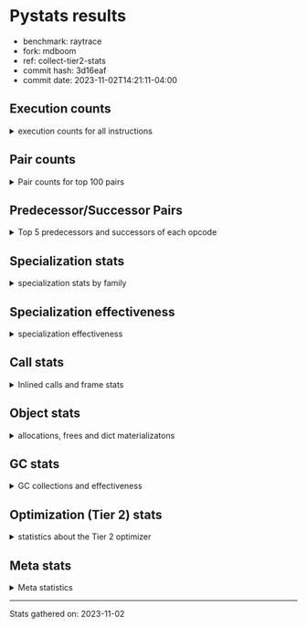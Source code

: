 
# Pystats results

- benchmark: raytrace
- fork: mdboom
- ref: collect-tier2-stats
- commit hash: 3d16eaf
- commit date: 2023-11-02T14:21:11-04:00

## Execution counts

<details>
<summary> execution counts for all instructions </summary>

|Name | Count | Self | Cumulative | Miss ratio | 
|---|---:|---:|---:|---:|
| LOAD_FAST | 755,440,800 | 22.4% | 22.4% |  |
| LOAD_ATTR_INSTANCE_VALUE | 507,269,620 | 15.0% | 37.5% | 0.1% |
| RESUME_CHECK | 221,609,580 | 6.6% | 44.0% |  |
| RETURN_VALUE | 189,277,120 | 5.6% | 49.6% |  |
| LOAD_FAST_LOAD_FAST | 180,749,880 | 5.4% | 55.0% |  |
| BINARY_OP_MULTIPLY_FLOAT | 172,145,380 | 5.1% | 60.1% | 5.4% |
| CALL_PY_EXACT_ARGS | 151,663,760 | 4.5% | 64.6% | 1.9% |
| LOAD_ATTR_METHOD_WITH_VALUES | 142,968,140 | 4.2% | 68.8% | 1.5% |
| STORE_ATTR_INSTANCE_VALUE | 128,143,400 | 3.8% | 72.6% | 0.0% |
| BINARY_OP_ADD_FLOAT | 92,345,380 | 2.7% | 75.4% | 8.8% |
| RETURN_CONST | 84,603,600 | 2.5% | 77.9% |  |
| STORE_FAST | 72,967,060 | 2.2% | 80.1% |  |
| BINARY_OP | 72,879,720 | 2.2% | 82.2% |  |
| BINARY_OP_SUBTRACT_FLOAT | 67,918,880 | 2.0% | 84.2% | 29.7% |
| LOAD_CONST | 54,765,320 | 1.6% | 85.9% |  |
| LOAD_GLOBAL_MODULE | 53,887,300 | 1.6% | 87.5% | 0.0% |
| EXIT_INIT_CHECK | 44,517,200 | 1.3% | 88.8% |  |
| CALL_ALLOC_AND_ENTER_INIT | 44,517,200 | 1.3% | 90.1% |  |
| POP_JUMP_IF_FALSE | 43,041,040 | 1.3% | 91.4% |  |
| POP_TOP | 42,787,820 | 1.3% | 92.6% |  |
| INTERPRETER_EXIT | 25,483,520 | 0.8% | 93.4% |  |
| TO_BOOL_BOOL | 24,682,420 | 0.7% | 94.1% |  |
| ENTER_EXECUTOR | 22,179,000 | 0.7% | 94.8% |  |
| BINARY_OP_MULTIPLY_INT | 18,128,660 | 0.5% | 95.3% | 63.4% |
| COMPARE_OP | 16,460,520 | 0.5% | 95.8% |  |
| BUILD_TUPLE | 11,050,720 | 0.3% | 96.1% |  |
| CALL_BUILTIN_O | 10,271,320 | 0.3% | 96.4% |  |
| PUSH_NULL | 10,146,320 | 0.3% | 96.7% |  |
| LIST_APPEND | 9,769,600 | 0.3% | 97.0% |  |
| LOAD_GLOBAL_BUILTIN | 9,478,300 | 0.3% | 97.3% |  |
| LOAD_ATTR_MODULE | 9,346,000 | 0.3% | 97.6% |  |
| POP_JUMP_IF_NOT_NONE | 9,070,280 | 0.3% | 97.9% |  |
| BINARY_SUBSCR_TUPLE_INT | 8,925,880 | 0.3% | 98.1% |  |
| BINARY_OP_SUBTRACT_INT | 6,505,540 | 0.2% | 98.3% | 7.2% |
| CALL | 5,233,360 | 0.2% | 98.5% |  |
| POP_JUMP_IF_TRUE | 4,291,440 | 0.1% | 98.6% |  |
| BINARY_OP_ADD_INT | 4,240,740 | 0.1% | 98.7% | 0.0% |
| FOR_ITER_LIST | 3,726,120 | 0.1% | 98.8% |  |
| GET_ITER | 3,723,420 | 0.1% | 99.0% |  |
| UNARY_NEGATIVE | 3,533,840 | 0.1% | 99.1% |  |
| CALL_BUILTIN_CLASS | 3,326,180 | 0.1% | 99.2% |  |
| STORE_SUBSCR | 3,201,520 | 0.1% | 99.2% |  |
| COMPARE_OP_FLOAT | 2,619,220 | 0.1% | 99.3% |  |
| BUILD_LIST | 2,448,160 | 0.1% | 99.4% |  |
| LOAD_FAST_AND_CLEAR | 2,442,400 | 0.1% | 99.5% |  |
| SWAP | 2,442,400 | 0.1% | 99.5% |  |
| STORE_FAST_STORE_FAST | 2,075,500 | 0.1% | 99.6% |  |
| TO_BOOL | 2,040,960 | 0.1% | 99.7% |  |
| NOP | 2,015,840 | 0.1% | 99.7% |  |
| UNPACK_SEQUENCE_TWO_TUPLE | 1,648,820 | 0.0% | 99.8% |  |
| COMPARE_OP_INT | 1,226,620 | 0.0% | 99.8% |  |
| LOAD_ATTR | 1,115,280 | 0.0% | 99.8% |  |
| LOAD_ATTR_METHOD_NO_DICT | 821,600 | 0.0% | 99.9% |  |
| CALL_LIST_APPEND | 819,620 | 0.0% | 99.9% |  |
| CALL_FUNCTION_EX | 800,240 | 0.0% | 99.9% |  |
| CALL_INTRINSIC_1 | 800,080 | 0.0% | 99.9% |  |
| LIST_EXTEND | 800,080 | 0.0% | 100.0% |  |
| POP_JUMP_IF_NONE | 451,120 | 0.0% | 100.0% |  |
| UNPACK_SEQUENCE_TUPLE | 426,620 | 0.0% | 100.0% |  |
| TO_BOOL_INT | 308,540 | 0.0% | 100.0% |  |
| JUMP_BACKWARD | 5,180 | 0.0% | 100.0% |  |
| LOAD_GLOBAL | 2,520 | 0.0% | 100.0% |  |
| CALL_METHOD_DESCRIPTOR_FAST | 1,980 | 0.0% | 100.0% |  |
| FOR_ITER_RANGE | 1,980 | 0.0% | 100.0% |  |
| STORE_ATTR | 1,060 | 0.0% | 100.0% |  |
| RESUME | 720 | 0.0% | 100.0% |  |
| CALL_KW | 560 | 0.0% | 100.0% |  |
| FOR_ITER | 400 | 0.0% | 100.0% |  |
| BINARY_SUBSCR | 320 | 0.0% | 100.0% |  |
| EXTENDED_ARG | 240 | 0.0% | 100.0% |  |
| LOAD_DEREF | 240 | 0.0% | 100.0% |  |
| UNPACK_SEQUENCE | 120 | 0.0% | 100.0% |  |
| BUILD_MAP | 80 | 0.0% | 100.0% |  |
| COPY_FREE_VARS | 80 | 0.0% | 100.0% |  |
| DICT_MERGE | 80 | 0.0% | 100.0% |  |
| TO_BOOL_NONE | 60 | 0.0% | 100.0% |  |


</details>

## Pair counts

<details>
<summary> Pair counts for top 100 pairs </summary>

|Pair | Count | Self | Cumulative | 
|---|---:|---:|---:|
| LOAD_FAST LOAD_ATTR_INSTANCE_VALUE | 469,490,820 | 13.9% | 13.9% |
| LOAD_ATTR_INSTANCE_VALUE LOAD_FAST | 224,310,120 | 6.7% | 20.6% |
| LOAD_ATTR_INSTANCE_VALUE BINARY_OP_MULTIPLY_FLOAT | 157,546,120 | 4.7% | 25.3% |
| CALL_PY_EXACT_ARGS RESUME_CHECK | 151,608,360 | 4.5% | 29.7% |
| LOAD_FAST LOAD_ATTR_METHOD_WITH_VALUES | 134,162,560 | 4.0% | 33.7% |
| RESUME_CHECK LOAD_FAST | 130,726,920 | 3.9% | 37.6% |
| LOAD_FAST_LOAD_FAST STORE_ATTR_INSTANCE_VALUE | 117,843,980 | 3.5% | 41.1% |
| LOAD_ATTR_METHOD_WITH_VALUES CALL_PY_EXACT_ARGS | 83,054,320 | 2.5% | 43.6% |
| STORE_ATTR_INSTANCE_VALUE LOAD_FAST_LOAD_FAST | 73,326,680 | 2.2% | 45.7% |
| BINARY_OP_MULTIPLY_FLOAT BINARY_OP_ADD_FLOAT | 70,109,240 | 2.1% | 47.8% |
| STORE_FAST LOAD_FAST | 64,419,140 | 1.9% | 49.7% |
| BINARY_OP_MULTIPLY_FLOAT LOAD_FAST | 51,536,660 | 1.5% | 51.3% |
| LOAD_ATTR_METHOD_WITH_VALUES LOAD_FAST | 47,445,280 | 1.4% | 52.7% |
| BINARY_OP_ADD_FLOAT LOAD_FAST | 46,980,640 | 1.4% | 54.1% |
| RETURN_VALUE RETURN_VALUE | 45,571,120 | 1.4% | 55.4% |
| STORE_ATTR_INSTANCE_VALUE RETURN_CONST | 45,312,780 | 1.3% | 56.8% |
| RESUME_CHECK LOAD_FAST_LOAD_FAST | 44,634,960 | 1.3% | 58.1% |
| EXIT_INIT_CHECK RETURN_VALUE | 44,517,200 | 1.3% | 59.4% |
| RETURN_CONST EXIT_INIT_CHECK | 44,517,200 | 1.3% | 60.7% |
| CALL_ALLOC_AND_ENTER_INIT RESUME_CHECK | 44,517,200 | 1.3% | 62.0% |
| LOAD_FAST RETURN_VALUE | 43,718,240 | 1.3% | 63.3% |
| RETURN_VALUE POP_TOP | 41,952,240 | 1.2% | 64.6% |
| POP_TOP LOAD_FAST | 40,790,080 | 1.2% | 65.8% |
| BINARY_OP_ADD_FLOAT RETURN_VALUE | 40,682,960 | 1.2% | 67.0% |
| LOAD_FAST_LOAD_FAST LOAD_ATTR_INSTANCE_VALUE | 37,762,840 | 1.1% | 68.1% |
| LOAD_ATTR_INSTANCE_VALUE BINARY_OP_SUBTRACT_FLOAT | 36,709,640 | 1.1% | 69.2% |
| BINARY_OP_SUBTRACT_FLOAT LOAD_FAST | 36,284,440 | 1.1% | 70.3% |
| LOAD_ATTR_INSTANCE_VALUE BINARY_OP | 36,025,300 | 1.1% | 71.3% |
| LOAD_FAST CALL_PY_EXACT_ARGS | 33,122,680 | 1.0% | 72.3% |
| LOAD_GLOBAL_MODULE LOAD_FAST | 26,704,240 | 0.8% | 73.1% |
| BINARY_OP CALL_ALLOC_AND_ENTER_INIT | 26,509,880 | 0.8% | 73.9% |
| CACHE RESUME_CHECK | 25,483,300 | 0.8% | 74.7% |
| RETURN_VALUE STORE_FAST | 25,351,180 | 0.8% | 75.4% |
| RETURN_VALUE INTERPRETER_EXIT | 24,682,480 | 0.7% | 76.1% |
| RETURN_CONST TO_BOOL_BOOL | 24,682,360 | 0.7% | 76.9% |
| POP_JUMP_IF_FALSE LOAD_GLOBAL_MODULE | 24,682,320 | 0.7% | 77.6% |
| LOAD_FAST LOAD_CONST | 24,239,120 | 0.7% | 78.3% |
| BINARY_OP_MULTIPLY_FLOAT LOAD_FAST_LOAD_FAST | 23,940,720 | 0.7% | 79.0% |
| RESUME_CHECK RETURN_CONST | 23,829,160 | 0.7% | 79.7% |
| TO_BOOL_BOOL POP_JUMP_IF_FALSE | 23,829,160 | 0.7% | 80.5% |
| RESUME_CHECK LOAD_GLOBAL_MODULE | 20,770,480 | 0.6% | 81.1% |
| LOAD_CONST COMPARE_OP | 16,455,400 | 0.5% | 81.6% |
| LOAD_ATTR_INSTANCE_VALUE CALL_PY_EXACT_ARGS | 16,396,600 | 0.5% | 82.0% |
| LOAD_ATTR_INSTANCE_VALUE BINARY_OP_MULTIPLY_INT | 15,712,820 | 0.5% | 82.5% |
| COMPARE_OP POP_JUMP_IF_FALSE | 15,636,500 | 0.5% | 83.0% |
| LOAD_GLOBAL_MODULE LOAD_FAST_LOAD_FAST | 14,932,140 | 0.4% | 83.4% |
| BINARY_OP STORE_FAST | 14,736,120 | 0.4% | 83.9% |
| BINARY_OP_MULTIPLY_FLOAT BINARY_OP_SUBTRACT_FLOAT | 14,356,880 | 0.4% | 84.3% |
| RETURN_VALUE LOAD_FAST_LOAD_FAST | 14,356,560 | 0.4% | 84.7% |
| LOAD_FAST_LOAD_FAST BINARY_OP_MULTIPLY_FLOAT | 14,356,520 | 0.4% | 85.1% |
| BINARY_OP_SUBTRACT_FLOAT STORE_FAST | 14,316,580 | 0.4% | 85.6% |
| BINARY_OP_SUBTRACT_FLOAT BINARY_OP_SUBTRACT_FLOAT | 14,316,500 | 0.4% | 86.0% |
| ENTER_EXECUTOR BINARY_OP | 13,905,940 | 0.4% | 86.4% |
| POP_JUMP_IF_FALSE RETURN_CONST | 13,807,280 | 0.4% | 86.8% |
| BINARY_OP LOAD_FAST | 12,160,200 | 0.4% | 87.2% |
| BINARY_OP_MULTIPLY_FLOAT CALL_ALLOC_AND_ENTER_INIT | 11,970,360 | 0.4% | 87.5% |
| LOAD_CONST LOAD_FAST | 11,568,360 | 0.3% | 87.9% |
| BINARY_OP_MULTIPLY_INT BINARY_OP_ADD_FLOAT | 11,249,600 | 0.3% | 88.2% |
| LOAD_FAST STORE_ATTR_INSTANCE_VALUE | 10,298,800 | 0.3% | 88.5% |
| RETURN_VALUE LOAD_FAST | 9,774,300 | 0.3% | 88.8% |
| LOAD_FAST BUILD_TUPLE | 9,769,680 | 0.3% | 89.1% |
| BUILD_TUPLE LIST_APPEND | 9,769,600 | 0.3% | 89.4% |
| LIST_APPEND ENTER_EXECUTOR | 9,769,260 | 0.3% | 89.7% |
| RETURN_VALUE BINARY_OP | 9,644,240 | 0.3% | 89.9% |
| LOAD_ATTR_METHOD_WITH_VALUES LOAD_CONST | 9,526,120 | 0.3% | 90.2% |
| PUSH_NULL LOAD_FAST | 9,346,000 | 0.3% | 90.5% |
| LOAD_ATTR_MODULE PUSH_NULL | 9,345,940 | 0.3% | 90.8% |
| LOAD_GLOBAL_MODULE LOAD_ATTR_MODULE | 9,345,840 | 0.3% | 91.1% |
| BINARY_OP CALL_PY_EXACT_ARGS | 9,099,440 | 0.3% | 91.3% |
| STORE_ATTR_INSTANCE_VALUE LOAD_FAST | 9,076,280 | 0.3% | 91.6% |
| LOAD_FAST POP_JUMP_IF_NOT_NONE | 9,070,280 | 0.3% | 91.9% |
| LOAD_CONST BINARY_SUBSCR_TUPLE_INT | 8,925,720 | 0.3% | 92.1% |
| CALL_BUILTIN_O RETURN_VALUE | 8,790,940 | 0.3% | 92.4% |
| RETURN_VALUE CALL_BUILTIN_O | 8,790,920 | 0.3% | 92.7% |
| RETURN_CONST LOAD_FAST | 8,275,840 | 0.2% | 92.9% |
| RETURN_VALUE CALL_PY_EXACT_ARGS | 7,480,360 | 0.2% | 93.1% |
| POP_JUMP_IF_NOT_NONE ENTER_EXECUTOR | 6,572,480 | 0.2% | 93.3% |
| RETURN_CONST STORE_FAST | 6,326,000 | 0.2% | 93.5% |
| LOAD_ATTR_INSTANCE_VALUE BINARY_OP_ADD_FLOAT | 5,300,080 | 0.2% | 93.7% |
| LOAD_GLOBAL_BUILTIN LOAD_CONST | 5,226,560 | 0.2% | 93.8% |
| LOAD_ATTR_INSTANCE_VALUE LOAD_CONST | 4,949,000 | 0.1% | 94.0% |
| LOAD_CONST LOAD_GLOBAL_BUILTIN | 4,799,760 | 0.1% | 94.1% |
| BINARY_OP_MULTIPLY_INT LOAD_FAST | 4,396,240 | 0.1% | 94.2% |
| BINARY_OP BINARY_OP_ADD_FLOAT | 4,066,100 | 0.1% | 94.4% |
| LOAD_FAST_LOAD_FAST LOAD_CONST | 3,864,240 | 0.1% | 94.5% |
| BINARY_SUBSCR_TUPLE_INT LOAD_FAST_LOAD_FAST | 3,839,700 | 0.1% | 94.6% |
| BINARY_SUBSCR_TUPLE_INT BINARY_OP | 3,785,880 | 0.1% | 94.7% |
| LOAD_ATTR_INSTANCE_VALUE BINARY_OP_SUBTRACT_INT | 3,675,500 | 0.1% | 94.8% |
| BINARY_OP_SUBTRACT_INT CALL_ALLOC_AND_ENTER_INIT | 3,545,160 | 0.1% | 94.9% |
| LOAD_FAST LOAD_GLOBAL_MODULE | 3,457,920 | 0.1% | 95.0% |
| LOAD_GLOBAL_BUILTIN LOAD_FAST | 3,326,060 | 0.1% | 95.1% |
| LOAD_FAST BINARY_OP | 3,259,040 | 0.1% | 95.2% |
| BINARY_OP RETURN_VALUE | 2,999,040 | 0.1% | 95.3% |
| ENTER_EXECUTOR LOAD_FAST | 2,966,060 | 0.1% | 95.4% |
| LOAD_ATTR_INSTANCE_VALUE LOAD_ATTR_METHOD_WITH_VALUES | 2,893,280 | 0.1% | 95.5% |
| STORE_FAST LOAD_GLOBAL_MODULE | 2,874,520 | 0.1% | 95.6% |
| LOAD_CONST BINARY_OP_ADD_INT | 2,821,440 | 0.1% | 95.6% |
| COMPARE_OP_FLOAT POP_JUMP_IF_TRUE | 2,619,220 | 0.1% | 95.7% |
| GET_ITER FOR_ITER_LIST | 2,501,420 | 0.1% | 95.8% |
| POP_JUMP_IF_FALSE LOAD_CONST | 2,466,720 | 0.1% | 95.9% |


</details>

## Predecessor/Successor Pairs

<details>
<summary> Top 5 predecessors and successors of each opcode </summary>

### CACHE

<details>
<summary> Successors and predecessors for CACHE </summary>

|Successors | Count | Percentage | 
|---|---:|---:|
| RESUME_CHECK | 25,483,300 | 100.0% |
| RESUME | 220 | 0.0% |


</details>

### BINARY_SUBSCR

<details>
<summary> Successors and predecessors for BINARY_SUBSCR </summary>

|Predecessors | Count | Percentage | 
|---|---:|---:|
| LOAD_CONST | 320 | 100.0% |

|Successors | Count | Percentage | 
|---|---:|---:|
| BINARY_SUBSCR_TUPLE_INT | 160 | 50.0% |
| BINARY_OP | 60 | 18.8% |
| LOAD_FAST_LOAD_FAST | 60 | 18.8% |
| COMPARE_OP | 20 | 6.2% |
| STORE_FAST | 20 | 6.2% |


</details>

### EXIT_INIT_CHECK

<details>
<summary> Successors and predecessors for EXIT_INIT_CHECK </summary>

|Predecessors | Count | Percentage | 
|---|---:|---:|
| RETURN_CONST | 44,517,200 | 100.0% |

|Successors | Count | Percentage | 
|---|---:|---:|
| RETURN_VALUE | 44,517,200 | 100.0% |


</details>

### GET_ITER

<details>
<summary> Successors and predecessors for GET_ITER </summary>

|Predecessors | Count | Percentage | 
|---|---:|---:|
| LOAD_ATTR_INSTANCE_VALUE | 2,074,800 | 55.7% |
| LOAD_FAST | 1,221,280 | 32.8% |
| RETURN_VALUE | 426,640 | 11.5% |
| CALL_BUILTIN_CLASS | 560 | 0.0% |
| CALL | 80 | 0.0% |

|Successors | Count | Percentage | 
|---|---:|---:|
| FOR_ITER_LIST | 2,501,420 | 67.2% |
| LOAD_FAST_AND_CLEAR | 1,221,200 | 32.8% |
| FOR_ITER_RANGE | 560 | 0.0% |
| FOR_ITER | 160 | 0.0% |
| EXTENDED_ARG | 80 | 0.0% |


</details>

### INTERPRETER_EXIT

<details>
<summary> Successors and predecessors for INTERPRETER_EXIT </summary>

|Predecessors | Count | Percentage | 
|---|---:|---:|
| RETURN_VALUE | 24,682,480 | 96.9% |
| RETURN_CONST | 801,040 | 3.1% |


</details>

### NOP

<details>
<summary> Successors and predecessors for NOP </summary>

|Predecessors | Count | Percentage | 
|---|---:|---:|
| POP_JUMP_IF_FALSE | 1,221,200 | 60.6% |
| POP_JUMP_IF_NOT_NONE | 794,560 | 39.4% |
| POP_TOP | 80 | 0.0% |

|Successors | Count | Percentage | 
|---|---:|---:|
| LOAD_FAST | 2,015,760 | 100.0% |
| LOAD_DEREF | 80 | 0.0% |


</details>

### POP_TOP

<details>
<summary> Successors and predecessors for POP_TOP </summary>

|Predecessors | Count | Percentage | 
|---|---:|---:|
| RETURN_VALUE | 41,952,240 | 98.0% |
| CALL_FUNCTION_EX | 800,000 | 1.9% |
| POP_JUMP_IF_TRUE | 34,400 | 0.1% |
| RETURN_CONST | 1,040 | 0.0% |
| CALL | 140 | 0.0% |

|Successors | Count | Percentage | 
|---|---:|---:|
| LOAD_FAST | 40,790,080 | 95.3% |
| LOAD_GLOBAL_MODULE | 853,360 | 2.0% |
| ENTER_EXECUTOR | 799,800 | 1.9% |
| LOAD_GLOBAL_BUILTIN | 308,560 | 0.7% |
| RETURN_CONST | 34,440 | 0.1% |


</details>

### PUSH_NULL

<details>
<summary> Successors and predecessors for PUSH_NULL </summary>

|Predecessors | Count | Percentage | 
|---|---:|---:|
| LOAD_ATTR_MODULE | 9,345,940 | 92.1% |
| LOAD_ATTR | 800,220 | 7.9% |
| LOAD_DEREF | 160 | 0.0% |

|Successors | Count | Percentage | 
|---|---:|---:|
| LOAD_FAST | 9,346,000 | 92.1% |
| LOAD_FAST_LOAD_FAST | 800,000 | 7.9% |
| CALL | 240 | 0.0% |
| LOAD_CONST | 80 | 0.0% |


</details>

### RETURN_VALUE

<details>
<summary> Successors and predecessors for RETURN_VALUE </summary>

|Predecessors | Count | Percentage | 
|---|---:|---:|
| RETURN_VALUE | 45,571,120 | 24.1% |
| EXIT_INIT_CHECK | 44,517,200 | 23.5% |
| LOAD_FAST | 43,718,240 | 23.1% |
| BINARY_OP_ADD_FLOAT | 40,682,960 | 21.5% |
| CALL_BUILTIN_O | 8,790,940 | 4.6% |

|Successors | Count | Percentage | 
|---|---:|---:|
| RETURN_VALUE | 45,571,120 | 24.1% |
| POP_TOP | 41,952,240 | 22.2% |
| STORE_FAST | 25,351,180 | 13.4% |
| INTERPRETER_EXIT | 24,682,480 | 13.0% |
| LOAD_FAST_LOAD_FAST | 14,356,560 | 7.6% |


</details>

### STORE_SUBSCR

<details>
<summary> Successors and predecessors for STORE_SUBSCR </summary>

|Predecessors | Count | Percentage | 
|---|---:|---:|
| BINARY_OP_ADD_INT | 1,600,340 | 50.0% |
| LOAD_FAST | 800,000 | 25.0% |
| ENTER_EXECUTOR | 799,600 | 25.0% |
| STORE_SUBSCR | 1,520 | 0.0% |
| BINARY_OP | 60 | 0.0% |

|Successors | Count | Percentage | 
|---|---:|---:|
| LOAD_GLOBAL_BUILTIN | 1,599,920 | 50.0% |
| RETURN_CONST | 800,000 | 25.0% |
| ENTER_EXECUTOR | 799,660 | 25.0% |
| STORE_SUBSCR | 1,520 | 0.0% |
| JUMP_BACKWARD | 340 | 0.0% |


</details>

### TO_BOOL

<details>
<summary> Successors and predecessors for TO_BOOL </summary>

|Predecessors | Count | Percentage | 
|---|---:|---:|
| LOAD_FAST | 2,040,120 | 100.0% |
| TO_BOOL | 680 | 0.0% |
| RETURN_CONST | 120 | 0.0% |
| BINARY_OP | 40 | 0.0% |

|Successors | Count | Percentage | 
|---|---:|---:|
| POP_JUMP_IF_FALSE | 2,040,160 | 100.0% |
| TO_BOOL | 680 | 0.0% |
| TO_BOOL_BOOL | 60 | 0.0% |
| POP_JUMP_IF_TRUE | 20 | 0.0% |
| TO_BOOL_INT | 20 | 0.0% |


</details>

### UNARY_NEGATIVE

<details>
<summary> Successors and predecessors for UNARY_NEGATIVE </summary>

|Predecessors | Count | Percentage | 
|---|---:|---:|
| LOAD_FAST | 2,040,080 | 57.7% |
| LOAD_GLOBAL_MODULE | 1,493,740 | 42.3% |
| LOAD_GLOBAL | 20 | 0.0% |

|Successors | Count | Percentage | 
|---|---:|---:|
| BINARY_OP | 2,040,080 | 57.7% |
| COMPARE_OP_FLOAT | 1,493,720 | 42.3% |
| COMPARE_OP | 40 | 0.0% |


</details>

### BINARY_OP

<details>
<summary> Successors and predecessors for BINARY_OP </summary>

|Predecessors | Count | Percentage | 
|---|---:|---:|
| LOAD_ATTR_INSTANCE_VALUE | 36,025,300 | 49.4% |
| ENTER_EXECUTOR | 13,905,940 | 19.1% |
| RETURN_VALUE | 9,644,240 | 13.2% |
| BINARY_SUBSCR_TUPLE_INT | 3,785,880 | 5.2% |
| LOAD_FAST | 3,259,040 | 4.5% |

|Successors | Count | Percentage | 
|---|---:|---:|
| CALL_ALLOC_AND_ENTER_INIT | 26,509,880 | 36.4% |
| STORE_FAST | 14,736,120 | 20.2% |
| LOAD_FAST | 12,160,200 | 16.7% |
| CALL_PY_EXACT_ARGS | 9,099,440 | 12.5% |
| BINARY_OP_ADD_FLOAT | 4,066,100 | 5.6% |


</details>

### BUILD_LIST

<details>
<summary> Successors and predecessors for BUILD_LIST </summary>

|Predecessors | Count | Percentage | 
|---|---:|---:|
| SWAP | 1,221,200 | 49.9% |
| LOAD_FAST_LOAD_FAST | 800,000 | 32.7% |
| RESUME_CHECK | 426,680 | 17.4% |
| LOAD_CONST | 80 | 0.0% |
| LOAD_FAST | 80 | 0.0% |

|Successors | Count | Percentage | 
|---|---:|---:|
| SWAP | 1,221,200 | 49.9% |
| LOAD_FAST | 800,160 | 32.7% |
| STORE_FAST | 426,640 | 17.4% |
| LOAD_DEREF | 80 | 0.0% |
| LOAD_FAST_LOAD_FAST | 80 | 0.0% |


</details>

### BUILD_MAP

<details>
<summary> Successors and predecessors for BUILD_MAP </summary>

|Predecessors | Count | Percentage | 
|---|---:|---:|
| BUILD_TUPLE | 80 | 100.0% |

|Successors | Count | Percentage | 
|---|---:|---:|
| LOAD_FAST | 80 | 100.0% |


</details>

### BUILD_TUPLE

<details>
<summary> Successors and predecessors for BUILD_TUPLE </summary>

|Predecessors | Count | Percentage | 
|---|---:|---:|
| LOAD_FAST | 9,769,680 | 88.4% |
| BINARY_OP_ADD_FLOAT | 1,271,860 | 11.5% |
| BINARY_OP | 8,060 | 0.1% |
| LOAD_FAST_LOAD_FAST | 640 | 0.0% |
| LOAD_CONST | 480 | 0.0% |

|Successors | Count | Percentage | 
|---|---:|---:|
| LIST_APPEND | 9,769,600 | 88.4% |
| RETURN_VALUE | 1,279,920 | 11.6% |
| CALL_LIST_APPEND | 600 | 0.0% |
| LOAD_CONST | 480 | 0.0% |
| BUILD_MAP | 80 | 0.0% |


</details>

### CALL

<details>
<summary> Successors and predecessors for CALL </summary>

|Predecessors | Count | Percentage | 
|---|---:|---:|
| CALL | 2,402,860 | 45.9% |
| CALL_BUILTIN_CLASS | 2,399,940 | 45.9% |
| LOAD_FAST | 427,520 | 8.2% |
| BINARY_OP | 620 | 0.0% |
| LOAD_CONST | 600 | 0.0% |

|Successors | Count | Percentage | 
|---|---:|---:|
| CALL | 2,402,860 | 45.9% |
| LOAD_FAST | 2,400,280 | 45.9% |
| STORE_FAST | 426,860 | 8.2% |
| CALL_PY_EXACT_ARGS | 960 | 0.0% |
| RESUME_CHECK | 520 | 0.0% |


</details>

### CALL_FUNCTION_EX

<details>
<summary> Successors and predecessors for CALL_FUNCTION_EX </summary>

|Predecessors | Count | Percentage | 
|---|---:|---:|
| CALL_INTRINSIC_1 | 800,080 | 100.0% |
| DICT_MERGE | 80 | 0.0% |
| LOAD_FAST | 80 | 0.0% |

|Successors | Count | Percentage | 
|---|---:|---:|
| POP_TOP | 800,000 | 100.0% |
| RESUME_CHECK | 140 | 0.0% |
| COPY_FREE_VARS | 80 | 0.0% |
| RESUME | 20 | 0.0% |


</details>

### CALL_INTRINSIC_1

<details>
<summary> Successors and predecessors for CALL_INTRINSIC_1 </summary>

|Predecessors | Count | Percentage | 
|---|---:|---:|
| LIST_EXTEND | 800,080 | 100.0% |

|Successors | Count | Percentage | 
|---|---:|---:|
| CALL_FUNCTION_EX | 800,080 | 100.0% |


</details>

### CALL_KW

<details>
<summary> Successors and predecessors for CALL_KW </summary>

|Predecessors | Count | Percentage | 
|---|---:|---:|
| LOAD_CONST | 560 | 100.0% |

|Successors | Count | Percentage | 
|---|---:|---:|
| CALL_PY_EXACT_ARGS | 480 | 85.7% |
| CALL | 80 | 14.3% |


</details>

### COMPARE_OP

<details>
<summary> Successors and predecessors for COMPARE_OP </summary>

|Predecessors | Count | Percentage | 
|---|---:|---:|
| LOAD_CONST | 16,455,400 | 100.0% |
| COMPARE_OP | 5,000 | 0.0% |
| UNARY_NEGATIVE | 40 | 0.0% |
| BINARY_SUBSCR | 20 | 0.0% |
| LOAD_GLOBAL | 20 | 0.0% |

|Successors | Count | Percentage | 
|---|---:|---:|
| POP_JUMP_IF_FALSE | 15,636,500 | 95.0% |
| POP_JUMP_IF_TRUE | 818,940 | 5.0% |
| COMPARE_OP | 5,000 | 0.0% |
| COMPARE_OP_FLOAT | 60 | 0.0% |
| COMPARE_OP_INT | 20 | 0.0% |


</details>

### COPY_FREE_VARS

<details>
<summary> Successors and predecessors for COPY_FREE_VARS </summary>

|Predecessors | Count | Percentage | 
|---|---:|---:|
| CALL_FUNCTION_EX | 80 | 100.0% |

|Successors | Count | Percentage | 
|---|---:|---:|
| RESUME_CHECK | 60 | 75.0% |
| RESUME | 20 | 25.0% |


</details>

### DICT_MERGE

<details>
<summary> Successors and predecessors for DICT_MERGE </summary>

|Predecessors | Count | Percentage | 
|---|---:|---:|
| LOAD_FAST | 80 | 100.0% |

|Successors | Count | Percentage | 
|---|---:|---:|
| CALL_FUNCTION_EX | 80 | 100.0% |


</details>

### ENTER_EXECUTOR

<details>
<summary> Successors and predecessors for ENTER_EXECUTOR </summary>

|Predecessors | Count | Percentage | 
|---|---:|---:|
| LIST_APPEND | 9,769,260 | 44.0% |
| POP_JUMP_IF_NOT_NONE | 6,572,480 | 29.6% |
| POP_JUMP_IF_TRUE | 2,255,900 | 10.2% |
| STORE_FAST | 1,155,400 | 5.2% |
| CALL_LIST_APPEND | 818,540 | 3.7% |

|Successors | Count | Percentage | 
|---|---:|---:|
| BINARY_OP | 13,905,940 | 62.7% |
| LOAD_FAST | 2,966,060 | 13.4% |
| LOAD_ATTR_METHOD_WITH_VALUES | 2,039,960 | 9.2% |
| STORE_FAST | 1,221,160 | 5.5% |
| RETURN_CONST | 818,680 | 3.7% |


</details>

### EXTENDED_ARG

<details>
<summary> Successors and predecessors for EXTENDED_ARG </summary>

|Predecessors | Count | Percentage | 
|---|---:|---:|
| GET_ITER | 80 | 33.3% |
| POP_TOP | 80 | 33.3% |
| JUMP_BACKWARD | 80 | 33.3% |

|Successors | Count | Percentage | 
|---|---:|---:|
| FOR_ITER_RANGE | 120 | 50.0% |
| JUMP_BACKWARD | 80 | 33.3% |
| FOR_ITER | 40 | 16.7% |


</details>

### FOR_ITER

<details>
<summary> Successors and predecessors for FOR_ITER </summary>

|Predecessors | Count | Percentage | 
|---|---:|---:|
| JUMP_BACKWARD | 180 | 45.0% |
| GET_ITER | 160 | 40.0% |
| EXTENDED_ARG | 40 | 10.0% |
| SWAP | 20 | 5.0% |

|Successors | Count | Percentage | 
|---|---:|---:|
| STORE_FAST | 160 | 40.0% |
| FOR_ITER_LIST | 100 | 25.0% |
| FOR_ITER_RANGE | 100 | 25.0% |
| UNPACK_SEQUENCE | 40 | 10.0% |


</details>

### JUMP_BACKWARD

<details>
<summary> Successors and predecessors for JUMP_BACKWARD </summary>

|Predecessors | Count | Percentage | 
|---|---:|---:|
| POP_JUMP_IF_TRUE | 1,700 | 32.8% |
| POP_TOP | 700 | 13.5% |
| POP_JUMP_IF_NOT_NONE | 680 | 13.1% |
| STORE_FAST | 680 | 13.1% |
| STORE_SUBSCR | 340 | 6.6% |

|Successors | Count | Percentage | 
|---|---:|---:|
| FOR_ITER_LIST | 3,420 | 66.0% |
| FOR_ITER_RANGE | 1,200 | 23.2% |
| ENTER_EXECUTOR | 300 | 5.8% |
| FOR_ITER | 180 | 3.5% |
| EXTENDED_ARG | 80 | 1.5% |


</details>

### LIST_APPEND

<details>
<summary> Successors and predecessors for LIST_APPEND </summary>

|Predecessors | Count | Percentage | 
|---|---:|---:|
| BUILD_TUPLE | 9,769,600 | 100.0% |

|Successors | Count | Percentage | 
|---|---:|---:|
| ENTER_EXECUTOR | 9,769,260 | 100.0% |
| JUMP_BACKWARD | 340 | 0.0% |


</details>

### LIST_EXTEND

<details>
<summary> Successors and predecessors for LIST_EXTEND </summary>

|Predecessors | Count | Percentage | 
|---|---:|---:|
| LOAD_FAST | 800,000 | 100.0% |
| LOAD_DEREF | 80 | 0.0% |

|Successors | Count | Percentage | 
|---|---:|---:|
| CALL_INTRINSIC_1 | 800,080 | 100.0% |


</details>

### LOAD_ATTR

<details>
<summary> Successors and predecessors for LOAD_ATTR </summary>

|Predecessors | Count | Percentage | 
|---|---:|---:|
| LOAD_FAST | 804,560 | 72.1% |
| LOAD_GLOBAL_MODULE | 308,940 | 27.7% |
| LOAD_ATTR | 840 | 0.1% |
| LOAD_FAST_LOAD_FAST | 360 | 0.0% |
| LOAD_GLOBAL | 260 | 0.0% |

|Successors | Count | Percentage | 
|---|---:|---:|
| PUSH_NULL | 800,220 | 71.8% |
| BINARY_OP | 309,020 | 27.7% |
| LOAD_ATTR_INSTANCE_VALUE | 1,680 | 0.2% |
| LOAD_FAST | 1,060 | 0.1% |
| LOAD_ATTR | 840 | 0.1% |


</details>

### LOAD_CONST

<details>
<summary> Successors and predecessors for LOAD_CONST </summary>

|Predecessors | Count | Percentage | 
|---|---:|---:|
| LOAD_FAST | 24,239,120 | 44.3% |
| LOAD_ATTR_METHOD_WITH_VALUES | 9,526,120 | 17.4% |
| LOAD_GLOBAL_BUILTIN | 5,226,560 | 9.5% |
| LOAD_ATTR_INSTANCE_VALUE | 4,949,000 | 9.0% |
| LOAD_FAST_LOAD_FAST | 3,864,240 | 7.1% |

|Successors | Count | Percentage | 
|---|---:|---:|
| COMPARE_OP | 16,455,400 | 30.0% |
| LOAD_FAST | 11,568,360 | 21.1% |
| BINARY_SUBSCR_TUPLE_INT | 8,925,720 | 16.3% |
| LOAD_GLOBAL_BUILTIN | 4,799,760 | 8.8% |
| BINARY_OP_ADD_INT | 2,821,440 | 5.2% |


</details>

### LOAD_DEREF

<details>
<summary> Successors and predecessors for LOAD_DEREF </summary>

|Predecessors | Count | Percentage | 
|---|---:|---:|
| NOP | 80 | 33.3% |
| BUILD_LIST | 80 | 33.3% |
| RESUME_CHECK | 60 | 25.0% |
| RESUME | 20 | 8.3% |

|Successors | Count | Percentage | 
|---|---:|---:|
| PUSH_NULL | 160 | 66.7% |
| LIST_EXTEND | 80 | 33.3% |


</details>

### LOAD_FAST

<details>
<summary> Successors and predecessors for LOAD_FAST </summary>

|Predecessors | Count | Percentage | 
|---|---:|---:|
| LOAD_ATTR_INSTANCE_VALUE | 224,310,120 | 29.7% |
| RESUME_CHECK | 130,726,920 | 17.3% |
| STORE_FAST | 64,419,140 | 8.5% |
| BINARY_OP_MULTIPLY_FLOAT | 51,536,660 | 6.8% |
| LOAD_ATTR_METHOD_WITH_VALUES | 47,445,280 | 6.3% |

|Successors | Count | Percentage | 
|---|---:|---:|
| LOAD_ATTR_INSTANCE_VALUE | 469,490,820 | 62.1% |
| LOAD_ATTR_METHOD_WITH_VALUES | 134,162,560 | 17.8% |
| RETURN_VALUE | 43,718,240 | 5.8% |
| CALL_PY_EXACT_ARGS | 33,122,680 | 4.4% |
| LOAD_CONST | 24,239,120 | 3.2% |


</details>

### LOAD_FAST_AND_CLEAR

<details>
<summary> Successors and predecessors for LOAD_FAST_AND_CLEAR </summary>

|Predecessors | Count | Percentage | 
|---|---:|---:|
| GET_ITER | 1,221,200 | 50.0% |
| LOAD_FAST_AND_CLEAR | 1,221,200 | 50.0% |

|Successors | Count | Percentage | 
|---|---:|---:|
| LOAD_FAST_AND_CLEAR | 1,221,200 | 50.0% |
| SWAP | 1,221,200 | 50.0% |


</details>

### LOAD_FAST_LOAD_FAST

<details>
<summary> Successors and predecessors for LOAD_FAST_LOAD_FAST </summary>

|Predecessors | Count | Percentage | 
|---|---:|---:|
| STORE_ATTR_INSTANCE_VALUE | 73,326,680 | 40.6% |
| RESUME_CHECK | 44,634,960 | 24.7% |
| BINARY_OP_MULTIPLY_FLOAT | 23,940,720 | 13.2% |
| LOAD_GLOBAL_MODULE | 14,932,140 | 8.3% |
| RETURN_VALUE | 14,356,560 | 7.9% |

|Successors | Count | Percentage | 
|---|---:|---:|
| STORE_ATTR_INSTANCE_VALUE | 117,843,980 | 65.2% |
| LOAD_ATTR_INSTANCE_VALUE | 37,762,840 | 20.9% |
| BINARY_OP_MULTIPLY_FLOAT | 14,356,520 | 7.9% |
| LOAD_CONST | 3,864,240 | 2.1% |
| LOAD_ATTR_METHOD_WITH_VALUES | 2,074,680 | 1.1% |


</details>

### LOAD_GLOBAL

<details>
<summary> Successors and predecessors for LOAD_GLOBAL </summary>

|Predecessors | Count | Percentage | 
|---|---:|---:|
| STORE_FAST | 480 | 19.0% |
| LOAD_CONST | 240 | 9.5% |
| POP_TOP | 160 | 6.3% |
| LOAD_ATTR | 160 | 6.3% |
| LOAD_FAST | 160 | 6.3% |

|Successors | Count | Percentage | 
|---|---:|---:|
| LOAD_GLOBAL_MODULE | 840 | 33.3% |
| LOAD_GLOBAL_BUILTIN | 420 | 16.7% |
| LOAD_FAST | 340 | 13.5% |
| LOAD_CONST | 320 | 12.7% |
| LOAD_ATTR | 260 | 10.3% |


</details>

### POP_JUMP_IF_FALSE

<details>
<summary> Successors and predecessors for POP_JUMP_IF_FALSE </summary>

|Predecessors | Count | Percentage | 
|---|---:|---:|
| TO_BOOL_BOOL | 23,829,160 | 55.4% |
| COMPARE_OP | 15,636,500 | 36.3% |
| TO_BOOL | 2,040,160 | 4.7% |
| COMPARE_OP_INT | 1,226,620 | 2.8% |
| TO_BOOL_INT | 308,540 | 0.7% |

|Successors | Count | Percentage | 
|---|---:|---:|
| LOAD_GLOBAL_MODULE | 24,682,320 | 57.3% |
| RETURN_CONST | 13,807,280 | 32.1% |
| LOAD_CONST | 2,466,720 | 5.7% |
| NOP | 1,221,200 | 2.8% |
| LOAD_FAST | 863,360 | 2.0% |


</details>

### POP_JUMP_IF_NONE

<details>
<summary> Successors and predecessors for POP_JUMP_IF_NONE </summary>

|Predecessors | Count | Percentage | 
|---|---:|---:|
| LOAD_FAST | 451,120 | 100.0% |

|Successors | Count | Percentage | 
|---|---:|---:|
| LOAD_FAST | 426,640 | 94.6% |
| LOAD_FAST_LOAD_FAST | 24,480 | 5.4% |


</details>

### POP_JUMP_IF_NOT_NONE

<details>
<summary> Successors and predecessors for POP_JUMP_IF_NOT_NONE </summary>

|Predecessors | Count | Percentage | 
|---|---:|---:|
| LOAD_FAST | 9,070,280 | 100.0% |

|Successors | Count | Percentage | 
|---|---:|---:|
| ENTER_EXECUTOR | 6,572,480 | 72.5% |
| LOAD_FAST | 1,702,560 | 18.8% |
| NOP | 794,560 | 8.8% |
| JUMP_BACKWARD | 680 | 0.0% |


</details>

### POP_JUMP_IF_TRUE

<details>
<summary> Successors and predecessors for POP_JUMP_IF_TRUE </summary>

|Predecessors | Count | Percentage | 
|---|---:|---:|
| COMPARE_OP_FLOAT | 2,619,220 | 61.0% |
| TO_BOOL_BOOL | 853,260 | 19.9% |
| COMPARE_OP | 818,940 | 19.1% |
| TO_BOOL | 20 | 0.0% |

|Successors | Count | Percentage | 
|---|---:|---:|
| ENTER_EXECUTOR | 2,255,900 | 52.6% |
| LOAD_FAST | 1,274,160 | 29.7% |
| LOAD_FAST_LOAD_FAST | 725,280 | 16.9% |
| POP_TOP | 34,400 | 0.8% |
| JUMP_BACKWARD | 1,700 | 0.0% |


</details>

### RETURN_CONST

<details>
<summary> Successors and predecessors for RETURN_CONST </summary>

|Predecessors | Count | Percentage | 
|---|---:|---:|
| STORE_ATTR_INSTANCE_VALUE | 45,312,780 | 53.6% |
| RESUME_CHECK | 23,829,160 | 28.2% |
| POP_JUMP_IF_FALSE | 13,807,280 | 16.3% |
| ENTER_EXECUTOR | 818,680 | 1.0% |
| STORE_SUBSCR | 800,000 | 0.9% |

|Successors | Count | Percentage | 
|---|---:|---:|
| EXIT_INIT_CHECK | 44,517,200 | 52.6% |
| TO_BOOL_BOOL | 24,682,360 | 29.2% |
| LOAD_FAST | 8,275,840 | 9.8% |
| STORE_FAST | 6,326,000 | 7.5% |
| INTERPRETER_EXIT | 801,040 | 0.9% |


</details>

### STORE_ATTR

<details>
<summary> Successors and predecessors for STORE_ATTR </summary>

|Predecessors | Count | Percentage | 
|---|---:|---:|
| LOAD_FAST | 720 | 67.9% |
| LOAD_FAST_LOAD_FAST | 340 | 32.1% |

|Successors | Count | Percentage | 
|---|---:|---:|
| STORE_ATTR_INSTANCE_VALUE | 560 | 52.8% |
| RETURN_CONST | 180 | 17.0% |
| LOAD_FAST | 120 | 11.3% |
| LOAD_CONST | 60 | 5.7% |
| LOAD_GLOBAL | 60 | 5.7% |


</details>

### STORE_FAST

<details>
<summary> Successors and predecessors for STORE_FAST </summary>

|Predecessors | Count | Percentage | 
|---|---:|---:|
| RETURN_VALUE | 25,351,180 | 34.7% |
| BINARY_OP | 14,736,120 | 20.2% |
| BINARY_OP_SUBTRACT_FLOAT | 14,316,580 | 19.6% |
| RETURN_CONST | 6,326,000 | 8.7% |
| STORE_FAST | 2,442,400 | 3.3% |

|Successors | Count | Percentage | 
|---|---:|---:|
| LOAD_FAST | 64,419,140 | 88.3% |
| LOAD_GLOBAL_MODULE | 2,874,520 | 3.9% |
| STORE_FAST | 2,442,400 | 3.3% |
| ENTER_EXECUTOR | 1,155,400 | 1.6% |
| LOAD_FAST_LOAD_FAST | 846,960 | 1.2% |


</details>

### STORE_FAST_STORE_FAST

<details>
<summary> Successors and predecessors for STORE_FAST_STORE_FAST </summary>

|Predecessors | Count | Percentage | 
|---|---:|---:|
| UNPACK_SEQUENCE_TWO_TUPLE | 1,648,820 | 79.4% |
| UNPACK_SEQUENCE_TUPLE | 426,620 | 20.6% |
| UNPACK_SEQUENCE | 60 | 0.0% |

|Successors | Count | Percentage | 
|---|---:|---:|
| LOAD_FAST_LOAD_FAST | 1,221,480 | 58.9% |
| LOAD_FAST | 427,380 | 20.6% |
| STORE_FAST | 426,640 | 20.6% |


</details>

### SWAP

<details>
<summary> Successors and predecessors for SWAP </summary>

|Predecessors | Count | Percentage | 
|---|---:|---:|
| BUILD_LIST | 1,221,200 | 50.0% |
| LOAD_FAST_AND_CLEAR | 1,221,200 | 50.0% |

|Successors | Count | Percentage | 
|---|---:|---:|
| BUILD_LIST | 1,221,200 | 50.0% |
| FOR_ITER_LIST | 1,221,180 | 50.0% |
| FOR_ITER | 20 | 0.0% |


</details>

### UNPACK_SEQUENCE

<details>
<summary> Successors and predecessors for UNPACK_SEQUENCE </summary>

|Predecessors | Count | Percentage | 
|---|---:|---:|
| FOR_ITER | 40 | 33.3% |
| LOAD_FAST | 40 | 33.3% |
| FOR_ITER_LIST | 40 | 33.3% |

|Successors | Count | Percentage | 
|---|---:|---:|
| STORE_FAST_STORE_FAST | 60 | 50.0% |
| UNPACK_SEQUENCE_TWO_TUPLE | 40 | 33.3% |
| UNPACK_SEQUENCE_TUPLE | 20 | 16.7% |


</details>

### RESUME

<details>
<summary> Successors and predecessors for RESUME </summary>

|Predecessors | Count | Percentage | 
|---|---:|---:|
| CALL | 400 | 55.6% |
| CACHE | 220 | 30.6% |
| CALL_PY_EXACT_ARGS | 60 | 8.3% |
| CALL_FUNCTION_EX | 20 | 2.8% |
| COPY_FREE_VARS | 20 | 2.8% |

|Successors | Count | Percentage | 
|---|---:|---:|
| LOAD_FAST | 420 | 58.3% |
| LOAD_GLOBAL | 100 | 13.9% |
| LOAD_FAST_LOAD_FAST | 80 | 11.1% |
| BUILD_LIST | 40 | 5.6% |
| RETURN_CONST | 40 | 5.6% |


</details>

### BINARY_OP_ADD_FLOAT

<details>
<summary> Successors and predecessors for BINARY_OP_ADD_FLOAT </summary>

|Predecessors | Count | Percentage | 
|---|---:|---:|
| BINARY_OP_MULTIPLY_FLOAT | 70,109,240 | 75.9% |
| BINARY_OP_MULTIPLY_INT | 11,249,600 | 12.2% |
| LOAD_ATTR_INSTANCE_VALUE | 5,300,080 | 5.7% |
| BINARY_OP | 4,066,100 | 4.4% |
| LOAD_CONST | 925,560 | 1.0% |

|Successors | Count | Percentage | 
|---|---:|---:|
| LOAD_FAST | 46,980,640 | 50.9% |
| RETURN_VALUE | 40,682,960 | 44.1% |
| CALL_ALLOC_AND_ENTER_INIT | 1,636,760 | 1.8% |
| BUILD_TUPLE | 1,271,860 | 1.4% |
| CALL_BUILTIN_CLASS | 925,560 | 1.0% |


</details>

### BINARY_OP_ADD_INT

<details>
<summary> Successors and predecessors for BINARY_OP_ADD_INT </summary>

|Predecessors | Count | Percentage | 
|---|---:|---:|
| LOAD_CONST | 2,821,440 | 66.5% |
| LOAD_FAST | 799,960 | 18.9% |
| CALL_BUILTIN_CLASS | 617,040 | 14.6% |
| BINARY_OP_MULTIPLY_INT | 2,140 | 0.1% |
| BINARY_OP | 140 | 0.0% |

|Successors | Count | Percentage | 
|---|---:|---:|
| STORE_SUBSCR | 1,600,340 | 37.7% |
| LOAD_FAST | 1,222,240 | 28.8% |
| LOAD_CONST | 1,108,520 | 26.1% |
| LOAD_GLOBAL_BUILTIN | 308,520 | 7.3% |
| RETURN_VALUE | 1,060 | 0.0% |


</details>

### BINARY_OP_MULTIPLY_FLOAT

<details>
<summary> Successors and predecessors for BINARY_OP_MULTIPLY_FLOAT </summary>

|Predecessors | Count | Percentage | 
|---|---:|---:|
| LOAD_ATTR_INSTANCE_VALUE | 157,546,120 | 91.5% |
| LOAD_FAST_LOAD_FAST | 14,356,520 | 8.3% |
| BINARY_OP_MULTIPLY_INT | 149,580 | 0.1% |
| BINARY_SUBSCR_TUPLE_INT | 53,820 | 0.0% |
| BINARY_OP | 25,280 | 0.0% |

|Successors | Count | Percentage | 
|---|---:|---:|
| BINARY_OP_ADD_FLOAT | 70,109,240 | 40.7% |
| LOAD_FAST | 51,536,660 | 29.9% |
| LOAD_FAST_LOAD_FAST | 23,940,720 | 13.9% |
| BINARY_OP_SUBTRACT_FLOAT | 14,356,880 | 8.3% |
| CALL_ALLOC_AND_ENTER_INIT | 11,970,360 | 7.0% |


</details>

### BINARY_OP_MULTIPLY_INT

<details>
<summary> Successors and predecessors for BINARY_OP_MULTIPLY_INT </summary>

|Predecessors | Count | Percentage | 
|---|---:|---:|
| LOAD_ATTR_INSTANCE_VALUE | 15,712,820 | 86.7% |
| LOAD_CONST | 2,199,020 | 12.1% |
| BINARY_OP | 182,820 | 1.0% |
| BINARY_OP_MULTIPLY_FLOAT | 33,920 | 0.2% |
| LOAD_FAST_LOAD_FAST | 80 | 0.0% |

|Successors | Count | Percentage | 
|---|---:|---:|
| BINARY_OP_ADD_FLOAT | 11,249,600 | 62.1% |
| LOAD_FAST | 4,396,240 | 24.3% |
| CALL_BUILTIN_CLASS | 1,398,760 | 7.7% |
| STORE_FAST | 799,980 | 4.4% |
| BINARY_OP_MULTIPLY_FLOAT | 149,580 | 0.8% |


</details>

### BINARY_OP_SUBTRACT_FLOAT

<details>
<summary> Successors and predecessors for BINARY_OP_SUBTRACT_FLOAT </summary>

|Predecessors | Count | Percentage | 
|---|---:|---:|
| LOAD_ATTR_INSTANCE_VALUE | 36,709,640 | 54.0% |
| BINARY_OP_MULTIPLY_FLOAT | 14,356,880 | 21.1% |
| BINARY_OP_SUBTRACT_FLOAT | 14,316,500 | 21.1% |
| LOAD_FAST | 1,599,960 | 2.4% |
| CALL_BUILTIN_O | 554,680 | 0.8% |

|Successors | Count | Percentage | 
|---|---:|---:|
| LOAD_FAST | 36,284,440 | 53.4% |
| STORE_FAST | 14,316,580 | 21.1% |
| BINARY_OP_SUBTRACT_FLOAT | 14,316,500 | 21.1% |
| CALL_PY_EXACT_ARGS | 1,599,920 | 2.4% |
| RETURN_VALUE | 554,700 | 0.8% |


</details>

### BINARY_OP_SUBTRACT_INT

<details>
<summary> Successors and predecessors for BINARY_OP_SUBTRACT_INT </summary>

|Predecessors | Count | Percentage | 
|---|---:|---:|
| LOAD_ATTR_INSTANCE_VALUE | 3,675,500 | 56.5% |
| LOAD_CONST | 2,021,160 | 31.1% |
| LOAD_FAST | 799,960 | 12.3% |
| BINARY_OP | 8,200 | 0.1% |
| BINARY_OP_SUBTRACT_FLOAT | 720 | 0.0% |

|Successors | Count | Percentage | 
|---|---:|---:|
| CALL_ALLOC_AND_ENTER_INIT | 3,545,160 | 54.5% |
| LOAD_FAST | 2,151,420 | 33.1% |
| LOAD_CONST | 799,980 | 12.3% |
| BINARY_OP | 8,260 | 0.1% |
| BINARY_OP_SUBTRACT_FLOAT | 700 | 0.0% |


</details>

### BINARY_SUBSCR_TUPLE_INT

<details>
<summary> Successors and predecessors for BINARY_SUBSCR_TUPLE_INT </summary>

|Predecessors | Count | Percentage | 
|---|---:|---:|
| LOAD_CONST | 8,925,720 | 100.0% |
| BINARY_SUBSCR | 160 | 0.0% |

|Successors | Count | Percentage | 
|---|---:|---:|
| LOAD_FAST_LOAD_FAST | 3,839,700 | 43.0% |
| BINARY_OP | 3,785,880 | 42.4% |
| STORE_FAST | 1,222,020 | 13.7% |
| BINARY_OP_MULTIPLY_FLOAT | 53,820 | 0.6% |
| COMPARE_OP_FLOAT | 24,440 | 0.3% |


</details>

### CALL_ALLOC_AND_ENTER_INIT

<details>
<summary> Successors and predecessors for CALL_ALLOC_AND_ENTER_INIT </summary>

|Predecessors | Count | Percentage | 
|---|---:|---:|
| BINARY_OP | 26,509,880 | 59.5% |
| BINARY_OP_MULTIPLY_FLOAT | 11,970,360 | 26.9% |
| BINARY_OP_SUBTRACT_INT | 3,545,160 | 8.0% |
| BINARY_OP_ADD_FLOAT | 1,636,760 | 3.7% |
| RETURN_VALUE | 426,600 | 1.0% |

|Successors | Count | Percentage | 
|---|---:|---:|
| RESUME_CHECK | 44,517,200 | 100.0% |


</details>

### CALL_BUILTIN_CLASS

<details>
<summary> Successors and predecessors for CALL_BUILTIN_CLASS </summary>

|Predecessors | Count | Percentage | 
|---|---:|---:|
| BINARY_OP_MULTIPLY_INT | 1,398,760 | 42.1% |
| BINARY_OP | 1,001,160 | 30.1% |
| BINARY_OP_ADD_FLOAT | 925,560 | 27.8% |
| LOAD_ATTR_INSTANCE_VALUE | 400 | 0.0% |
| CALL | 220 | 0.0% |

|Successors | Count | Percentage | 
|---|---:|---:|
| CALL | 2,399,940 | 72.2% |
| BINARY_OP_ADD_INT | 617,040 | 18.6% |
| LOAD_GLOBAL_BUILTIN | 308,520 | 9.3% |
| GET_ITER | 560 | 0.0% |
| STORE_FAST | 60 | 0.0% |


</details>

### CALL_BUILTIN_O

<details>
<summary> Successors and predecessors for CALL_BUILTIN_O </summary>

|Predecessors | Count | Percentage | 
|---|---:|---:|
| RETURN_VALUE | 8,790,920 | 85.6% |
| LOAD_ATTR_INSTANCE_VALUE | 925,560 | 9.0% |
| LOAD_FAST | 554,720 | 5.4% |
| CALL | 120 | 0.0% |

|Successors | Count | Percentage | 
|---|---:|---:|
| RETURN_VALUE | 8,790,940 | 85.6% |
| LOAD_CONST | 925,620 | 9.0% |
| BINARY_OP_SUBTRACT_FLOAT | 554,680 | 5.4% |
| STORE_FAST | 60 | 0.0% |
| BINARY_OP | 20 | 0.0% |


</details>

### CALL_LIST_APPEND

<details>
<summary> Successors and predecessors for CALL_LIST_APPEND </summary>

|Predecessors | Count | Percentage | 
|---|---:|---:|
| LOAD_FAST | 818,960 | 99.9% |
| BUILD_TUPLE | 600 | 0.1% |
| CALL | 60 | 0.0% |

|Successors | Count | Percentage | 
|---|---:|---:|
| ENTER_EXECUTOR | 818,540 | 99.9% |
| RETURN_CONST | 760 | 0.1% |
| JUMP_BACKWARD | 320 | 0.0% |


</details>

### CALL_METHOD_DESCRIPTOR_FAST

<details>
<summary> Successors and predecessors for CALL_METHOD_DESCRIPTOR_FAST </summary>

|Predecessors | Count | Percentage | 
|---|---:|---:|
| LOAD_CONST | 1,880 | 94.9% |
| CALL | 100 | 5.1% |

|Successors | Count | Percentage | 
|---|---:|---:|
| LOAD_FAST | 1,980 | 100.0% |


</details>

### CALL_PY_EXACT_ARGS

<details>
<summary> Successors and predecessors for CALL_PY_EXACT_ARGS </summary>

|Predecessors | Count | Percentage | 
|---|---:|---:|
| LOAD_ATTR_METHOD_WITH_VALUES | 83,054,320 | 54.8% |
| LOAD_FAST | 33,122,680 | 21.8% |
| LOAD_ATTR_INSTANCE_VALUE | 16,396,600 | 10.8% |
| BINARY_OP | 9,099,440 | 6.0% |
| RETURN_VALUE | 7,480,360 | 4.9% |

|Successors | Count | Percentage | 
|---|---:|---:|
| RESUME_CHECK | 151,608,360 | 100.0% |
| CALL_PY_EXACT_ARGS | 55,340 | 0.0% |
| RESUME | 60 | 0.0% |


</details>

### COMPARE_OP_FLOAT

<details>
<summary> Successors and predecessors for COMPARE_OP_FLOAT </summary>

|Predecessors | Count | Percentage | 
|---|---:|---:|
| UNARY_NEGATIVE | 1,493,720 | 57.0% |
| LOAD_GLOBAL_MODULE | 1,101,000 | 42.0% |
| BINARY_SUBSCR_TUPLE_INT | 24,440 | 0.9% |
| COMPARE_OP | 60 | 0.0% |

|Successors | Count | Percentage | 
|---|---:|---:|
| POP_JUMP_IF_TRUE | 2,619,220 | 100.0% |


</details>

### COMPARE_OP_INT

<details>
<summary> Successors and predecessors for COMPARE_OP_INT </summary>

|Predecessors | Count | Percentage | 
|---|---:|---:|
| LOAD_CONST | 1,226,600 | 100.0% |
| COMPARE_OP | 20 | 0.0% |

|Successors | Count | Percentage | 
|---|---:|---:|
| POP_JUMP_IF_FALSE | 1,226,620 | 100.0% |


</details>

### FOR_ITER_LIST

<details>
<summary> Successors and predecessors for FOR_ITER_LIST </summary>

|Predecessors | Count | Percentage | 
|---|---:|---:|
| GET_ITER | 2,501,420 | 67.1% |
| SWAP | 1,221,180 | 32.8% |
| JUMP_BACKWARD | 3,420 | 0.1% |
| FOR_ITER | 100 | 0.0% |

|Successors | Count | Percentage | 
|---|---:|---:|
| STORE_FAST | 2,069,200 | 55.5% |
| UNPACK_SEQUENCE_TWO_TUPLE | 1,648,780 | 44.2% |
| LOAD_GLOBAL_BUILTIN | 7,080 | 0.2% |
| LOAD_FAST | 700 | 0.0% |
| RETURN_CONST | 280 | 0.0% |


</details>

### FOR_ITER_RANGE

<details>
<summary> Successors and predecessors for FOR_ITER_RANGE </summary>

|Predecessors | Count | Percentage | 
|---|---:|---:|
| JUMP_BACKWARD | 1,200 | 60.6% |
| GET_ITER | 560 | 28.3% |
| EXTENDED_ARG | 120 | 6.1% |
| FOR_ITER | 100 | 5.1% |

|Successors | Count | Percentage | 
|---|---:|---:|
| STORE_FAST | 1,860 | 93.9% |
| LOAD_FAST | 40 | 2.0% |
| LOAD_GLOBAL | 40 | 2.0% |
| LOAD_GLOBAL_MODULE | 40 | 2.0% |


</details>

### LOAD_ATTR_INSTANCE_VALUE

<details>
<summary> Successors and predecessors for LOAD_ATTR_INSTANCE_VALUE </summary>

|Predecessors | Count | Percentage | 
|---|---:|---:|
| LOAD_FAST | 469,490,820 | 92.6% |
| LOAD_FAST_LOAD_FAST | 37,762,840 | 7.4% |
| LOAD_ATTR_INSTANCE_VALUE | 14,280 | 0.0% |
| LOAD_ATTR | 1,680 | 0.0% |

|Successors | Count | Percentage | 
|---|---:|---:|
| LOAD_FAST | 224,310,120 | 44.2% |
| BINARY_OP_MULTIPLY_FLOAT | 157,546,120 | 31.1% |
| BINARY_OP_SUBTRACT_FLOAT | 36,709,640 | 7.2% |
| BINARY_OP | 36,025,300 | 7.1% |
| CALL_PY_EXACT_ARGS | 16,396,600 | 3.2% |


</details>

### LOAD_ATTR_METHOD_NO_DICT

<details>
<summary> Successors and predecessors for LOAD_ATTR_METHOD_NO_DICT </summary>

|Predecessors | Count | Percentage | 
|---|---:|---:|
| LOAD_FAST | 820,720 | 99.9% |
| LOAD_ATTR_INSTANCE_VALUE | 720 | 0.1% |
| LOAD_ATTR | 160 | 0.0% |

|Successors | Count | Percentage | 
|---|---:|---:|
| LOAD_FAST | 819,000 | 99.7% |
| LOAD_CONST | 1,980 | 0.2% |
| LOAD_FAST_LOAD_FAST | 620 | 0.1% |


</details>

### LOAD_ATTR_METHOD_WITH_VALUES

<details>
<summary> Successors and predecessors for LOAD_ATTR_METHOD_WITH_VALUES </summary>

|Predecessors | Count | Percentage | 
|---|---:|---:|
| LOAD_FAST | 134,162,560 | 93.8% |
| LOAD_ATTR_INSTANCE_VALUE | 2,893,280 | 2.0% |
| LOAD_FAST_LOAD_FAST | 2,074,680 | 1.5% |
| ENTER_EXECUTOR | 2,039,960 | 1.4% |
| BINARY_OP | 936,880 | 0.7% |

|Successors | Count | Percentage | 
|---|---:|---:|
| CALL_PY_EXACT_ARGS | 83,054,320 | 58.1% |
| LOAD_FAST | 47,445,280 | 33.2% |
| LOAD_CONST | 9,526,120 | 6.7% |
| LOAD_FAST_LOAD_FAST | 1,654,300 | 1.2% |
| LOAD_GLOBAL_MODULE | 1,246,700 | 0.9% |


</details>

### LOAD_ATTR_MODULE

<details>
<summary> Successors and predecessors for LOAD_ATTR_MODULE </summary>

|Predecessors | Count | Percentage | 
|---|---:|---:|
| LOAD_GLOBAL_MODULE | 9,345,840 | 100.0% |
| LOAD_ATTR | 160 | 0.0% |

|Successors | Count | Percentage | 
|---|---:|---:|
| PUSH_NULL | 9,345,940 | 100.0% |
| LOAD_FAST | 60 | 0.0% |


</details>

### LOAD_GLOBAL_BUILTIN

<details>
<summary> Successors and predecessors for LOAD_GLOBAL_BUILTIN </summary>

|Predecessors | Count | Percentage | 
|---|---:|---:|
| LOAD_CONST | 4,799,760 | 50.6% |
| STORE_SUBSCR | 1,599,920 | 16.9% |
| LOAD_GLOBAL_BUILTIN | 925,560 | 9.8% |
| STORE_FAST | 800,360 | 8.4% |
| ENTER_EXECUTOR | 419,520 | 4.4% |

|Successors | Count | Percentage | 
|---|---:|---:|
| LOAD_CONST | 5,226,560 | 55.1% |
| LOAD_FAST | 3,326,060 | 35.1% |
| LOAD_GLOBAL_BUILTIN | 925,560 | 9.8% |
| LOAD_FAST_LOAD_FAST | 60 | 0.0% |
| LOAD_GLOBAL | 60 | 0.0% |


</details>

### LOAD_GLOBAL_MODULE

<details>
<summary> Successors and predecessors for LOAD_GLOBAL_MODULE </summary>

|Predecessors | Count | Percentage | 
|---|---:|---:|
| POP_JUMP_IF_FALSE | 24,682,320 | 45.8% |
| RESUME_CHECK | 20,770,480 | 38.5% |
| LOAD_FAST | 3,457,920 | 6.4% |
| STORE_FAST | 2,874,520 | 5.3% |
| LOAD_ATTR_METHOD_WITH_VALUES | 1,246,700 | 2.3% |

|Successors | Count | Percentage | 
|---|---:|---:|
| LOAD_FAST | 26,704,240 | 49.6% |
| LOAD_FAST_LOAD_FAST | 14,932,140 | 27.7% |
| LOAD_ATTR_MODULE | 9,345,840 | 17.3% |
| UNARY_NEGATIVE | 1,493,740 | 2.8% |
| COMPARE_OP_FLOAT | 1,101,000 | 2.0% |


</details>

### RESUME_CHECK

<details>
<summary> Successors and predecessors for RESUME_CHECK </summary>

|Predecessors | Count | Percentage | 
|---|---:|---:|
| CALL_PY_EXACT_ARGS | 151,608,360 | 68.4% |
| CALL_ALLOC_AND_ENTER_INIT | 44,517,200 | 20.1% |
| CACHE | 25,483,300 | 11.5% |
| CALL | 520 | 0.0% |
| CALL_FUNCTION_EX | 140 | 0.0% |

|Successors | Count | Percentage | 
|---|---:|---:|
| LOAD_FAST | 130,726,920 | 59.0% |
| LOAD_FAST_LOAD_FAST | 44,634,960 | 20.1% |
| RETURN_CONST | 23,829,160 | 10.8% |
| LOAD_GLOBAL_MODULE | 20,770,480 | 9.4% |
| LOAD_CONST | 1,221,180 | 0.6% |


</details>

### STORE_ATTR_INSTANCE_VALUE

<details>
<summary> Successors and predecessors for STORE_ATTR_INSTANCE_VALUE </summary>

|Predecessors | Count | Percentage | 
|---|---:|---:|
| LOAD_FAST_LOAD_FAST | 117,843,980 | 92.0% |
| LOAD_FAST | 10,298,800 | 8.0% |
| STORE_ATTR | 560 | 0.0% |
| STORE_ATTR_INSTANCE_VALUE | 60 | 0.0% |

|Successors | Count | Percentage | 
|---|---:|---:|
| LOAD_FAST_LOAD_FAST | 73,326,680 | 57.2% |
| RETURN_CONST | 45,312,780 | 35.4% |
| LOAD_FAST | 9,076,280 | 7.1% |
| RETURN_VALUE | 426,620 | 0.3% |
| LOAD_CONST | 740 | 0.0% |


</details>

### TO_BOOL_BOOL

<details>
<summary> Successors and predecessors for TO_BOOL_BOOL </summary>

|Predecessors | Count | Percentage | 
|---|---:|---:|
| RETURN_CONST | 24,682,360 | 100.0% |
| TO_BOOL | 60 | 0.0% |

|Successors | Count | Percentage | 
|---|---:|---:|
| POP_JUMP_IF_FALSE | 23,829,160 | 96.5% |
| POP_JUMP_IF_TRUE | 853,260 | 3.5% |


</details>

### TO_BOOL_INT

<details>
<summary> Successors and predecessors for TO_BOOL_INT </summary>

|Predecessors | Count | Percentage | 
|---|---:|---:|
| BINARY_OP | 308,520 | 100.0% |
| TO_BOOL | 20 | 0.0% |

|Successors | Count | Percentage | 
|---|---:|---:|
| POP_JUMP_IF_FALSE | 308,540 | 100.0% |


</details>

### TO_BOOL_NONE

<details>
<summary> Successors and predecessors for TO_BOOL_NONE </summary>

|Predecessors | Count | Percentage | 
|---|---:|---:|
| LOAD_FAST | 40 | 66.7% |
| TO_BOOL | 20 | 33.3% |

|Successors | Count | Percentage | 
|---|---:|---:|
| POP_JUMP_IF_FALSE | 60 | 100.0% |


</details>

### UNPACK_SEQUENCE_TUPLE

<details>
<summary> Successors and predecessors for UNPACK_SEQUENCE_TUPLE </summary>

|Predecessors | Count | Percentage | 
|---|---:|---:|
| LOAD_FAST | 426,600 | 100.0% |
| UNPACK_SEQUENCE | 20 | 0.0% |

|Successors | Count | Percentage | 
|---|---:|---:|
| STORE_FAST_STORE_FAST | 426,620 | 100.0% |


</details>

### UNPACK_SEQUENCE_TWO_TUPLE

<details>
<summary> Successors and predecessors for UNPACK_SEQUENCE_TWO_TUPLE </summary>

|Predecessors | Count | Percentage | 
|---|---:|---:|
| FOR_ITER_LIST | 1,648,780 | 100.0% |
| UNPACK_SEQUENCE | 40 | 0.0% |

|Successors | Count | Percentage | 
|---|---:|---:|
| STORE_FAST_STORE_FAST | 1,648,820 | 100.0% |


</details>


</details>

## Specialization stats

<details>
<summary> specialization stats by family </summary>

### BINARY_OP

<details>
<summary> specialization stats for BINARY_OP family </summary>

|Kind | Count | Ratio | 
|---|---:|---:|
|     deferred | 70,784,940 | 16.3% |
|          hit | 311,787,880 | 71.8% |
|         miss | 49,496,700 | 11.4% |

| | Count | Ratio | 
|---|---:|---:|
| Success | 934,840 | 44.6% |
| Failure | 1,159,940 | 55.4% |

|Failure kind | Count | Ratio | 
|---|---:|---:|
| subtract different types | 771,820 | 66.5% |
| multiply different types | 219,060 | 18.9% |
| add different types | 157,880 | 13.6% |
| subtract other | 6,680 | 0.6% |
| true divide float | 2,360 | 0.2% |
| true divide different types | 1,120 | 0.1% |
| add other | 760 | 0.1% |
| remainder | 260 | 0.0% |


</details>

### BINARY_SUBSCR

<details>
<summary> specialization stats for BINARY_SUBSCR family </summary>

|Kind | Count | Ratio | 
|---|---:|---:|
|     deferred | 160 | 0.0% |
|          hit | 8,925,880 | 100.0% |

| | Count | Ratio | 
|---|---:|---:|
| Success | 160 | 100.0% |
| Failure | 0 | 0.0% |


</details>

### CALL

<details>
<summary> specialization stats for CALL family </summary>

|Kind | Count | Ratio | 
|---|---:|---:|
|     deferred | 5,173,520 | 2.4% |
|          hit | 207,666,900 | 96.2% |
|         miss | 2,933,160 | 1.4% |

| | Count | Ratio | 
|---|---:|---:|
| Success | 57,160 | 95.5% |
| Failure | 2,680 | 4.5% |

|Failure kind | Count | Ratio | 
|---|---:|---:|
| cfunc varargs keywords | 2,580 | 96.3% |
| cfunc noargs | 60 | 2.2% |
| class no vectorcall | 20 | 0.7% |
| init not simple | 20 | 0.7% |


</details>

### COMPARE_OP

<details>
<summary> specialization stats for COMPARE_OP family </summary>

|Kind | Count | Ratio | 
|---|---:|---:|
|     deferred | 16,455,440 | 81.0% |
|          hit | 3,845,840 | 18.9% |

| | Count | Ratio | 
|---|---:|---:|
| Success | 80 | 1.6% |
| Failure | 5,000 | 98.4% |

|Failure kind | Count | Ratio | 
|---|---:|---:|
| float long | 5,000 | 100.0% |


</details>

### FOR_ITER

<details>
<summary> specialization stats for FOR_ITER family </summary>

|Kind | Count | Ratio | 
|---|---:|---:|
|     deferred | 200 | 0.0% |
|          hit | 3,728,100 | 100.0% |

| | Count | Ratio | 
|---|---:|---:|
| Success | 200 | 100.0% |
| Failure | 0 | 0.0% |


</details>

### LOAD_ATTR

<details>
<summary> specialization stats for LOAD_ATTR family </summary>

|Kind | Count | Ratio | 
|---|---:|---:|
|     deferred | 1,056,420 | 0.2% |
|          hit | 657,473,720 | 99.4% |
|         miss | 2,931,640 | 0.4% |

| | Count | Ratio | 
|---|---:|---:|
| Success | 58,140 | 98.8% |
| Failure | 720 | 1.2% |

|Failure kind | Count | Ratio | 
|---|---:|---:|
| method | 380 | 52.8% |
| mutable class | 320 | 44.4% |
| metaclass attribute | 20 | 2.8% |


</details>

### LOAD_GLOBAL

<details>
<summary> specialization stats for LOAD_GLOBAL family </summary>

|Kind | Count | Ratio | 
|---|---:|---:|
|     deferred | 1,220 | 0.0% |
|          hit | 63,363,480 | 100.0% |
|         miss | 2,120 | 0.0% |

| | Count | Ratio | 
|---|---:|---:|
| Success | 1,300 | 100.0% |
| Failure | 0 | 0.0% |


</details>

### POP_JUMP_IF_FALSE

<details>
<summary> specialization stats for POP_JUMP_IF_FALSE family </summary>


</details>

### POP_JUMP_IF_NONE

<details>
<summary> specialization stats for POP_JUMP_IF_NONE family </summary>


</details>

### POP_JUMP_IF_NOT_NONE

<details>
<summary> specialization stats for POP_JUMP_IF_NOT_NONE family </summary>


</details>

### POP_JUMP_IF_TRUE

<details>
<summary> specialization stats for POP_JUMP_IF_TRUE family </summary>


</details>

### STORE_ATTR

<details>
<summary> specialization stats for STORE_ATTR family </summary>

|Kind | Count | Ratio | 
|---|---:|---:|
|     deferred | 440 | 0.0% |
|          hit | 128,140,500 | 100.0% |
|         miss | 2,900 | 0.0% |

| | Count | Ratio | 
|---|---:|---:|
| Success | 620 | 100.0% |
| Failure | 0 | 0.0% |


</details>

### STORE_SUBSCR

<details>
<summary> specialization stats for STORE_SUBSCR family </summary>

|Kind | Count | Ratio | 
|---|---:|---:|
|     deferred | 3,200,000 | 100.0% |

| | Count | Ratio | 
|---|---:|---:|
| Success | 0 | 0.0% |
| Failure | 1,520 | 100.0% |

|Failure kind | Count | Ratio | 
|---|---:|---:|
| array int | 1,520 | 100.0% |


</details>

### TO_BOOL

<details>
<summary> specialization stats for TO_BOOL family </summary>

|Kind | Count | Ratio | 
|---|---:|---:|
|     deferred | 2,040,180 | 7.5% |
|          hit | 24,991,020 | 92.4% |

| | Count | Ratio | 
|---|---:|---:|
| Success | 100 | 12.8% |
| Failure | 680 | 87.2% |

|Failure kind | Count | Ratio | 
|---|---:|---:|
| float | 680 | 100.0% |


</details>

### UNPACK_SEQUENCE

<details>
<summary> specialization stats for UNPACK_SEQUENCE family </summary>

|Kind | Count | Ratio | 
|---|---:|---:|
|     deferred | 60 | 0.0% |
|          hit | 2,075,440 | 100.0% |

| | Count | Ratio | 
|---|---:|---:|
| Success | 60 | 100.0% |
| Failure | 0 | 0.0% |


</details>


</details>

## Specialization effectiveness

<details>
<summary> specialization effectiveness </summary>

|Instructions | Count | Ratio | 
|---|---:|---:|
| Basic | 1,524,827,100 | 45.2% |
| Not specialized | 157,789,660 | 4.7% |
| Specialized hits | 1,633,608,340 | 48.5% |
| Specialized misses | 55,366,520 | 1.6% |

### Deferred by instruction

<details>
<summary> deferred by instruction </summary>

|Name | Count | Ratio | 
|---|---:|---:|
| BINARY_OP | 70,784,940 | 71.7% |
| COMPARE_OP | 16,455,440 | 16.7% |
| CALL | 5,173,520 | 5.2% |
| STORE_SUBSCR | 3,200,000 | 3.2% |
| TO_BOOL | 2,040,180 | 2.1% |
| LOAD_ATTR | 1,056,420 | 1.1% |
| LOAD_GLOBAL | 1,220 | 0.0% |
| STORE_ATTR | 440 | 0.0% |
| FOR_ITER | 200 | 0.0% |
| BINARY_SUBSCR | 160 | 0.0% |


</details>

### Misses by instruction

<details>
<summary> misses by instruction </summary>

|Name | Count | Ratio | 
|---|---:|---:|
| BINARY_OP_SUBTRACT_FLOAT | 20,189,880 | 36.5% |
| BINARY_OP_MULTIPLY_INT | 11,484,580 | 20.7% |
| BINARY_OP_MULTIPLY_FLOAT | 9,253,780 | 16.7% |
| BINARY_OP_ADD_FLOAT | 8,097,820 | 14.6% |
| CALL_PY_EXACT_ARGS | 2,933,160 | 5.3% |
| LOAD_ATTR_METHOD_WITH_VALUES | 2,174,640 | 3.9% |
| LOAD_ATTR_INSTANCE_VALUE | 757,000 | 1.4% |
| BINARY_OP_SUBTRACT_INT | 468,520 | 0.8% |
| STORE_ATTR_INSTANCE_VALUE | 2,900 | 0.0% |
| BINARY_OP_ADD_INT | 2,120 | 0.0% |


</details>


</details>

## Call stats

<details>
<summary> Inlined calls and frame stats </summary>

| | Count | Ratio | 
|---|---:|---:|
| Calls to PyEval_EvalDefault | 25,483,520 | 11.5% |
| Calls to Python functions inlined | 196,126,780 | 88.5% |
| Calls via PyEval_EvalFrame (total) | 25,483,520 | 11.5% |
| Calls via PyEval_EvalFrame (vector) | 25,483,520 | 11.5% |
| Calls via PyEval_EvalFrame (generator) | 0 | 0.0% |
| Calls via PyEval_EvalFrame (legacy) | 0 | 0.0% |
| Calls via PyEval_EvalFrame (function vectorcall) | 25,483,520 | 11.5% |
| Calls via PyEval_EvalFrame (build class) | 0 | 0.0% |
| Calls via PyEval_EvalFrame (slot) | 24,682,480 | 11.1% |
| Calls via PyEval_EvalFrame (function ex) | 240 | 0.0% |
| Calls via PyEval_EvalFrame (api) | 0 | 0.0% |
| Calls via PyEval_EvalFrame (method) | 0 | 0.0% |
| Frame objects created | 0 | 0.0% |
| Frames pushed | 245,518,220 | 110.8% |


</details>

## Object stats

<details>
<summary> allocations, frees and dict materializatons </summary>

| | Count | Ratio | 
|---|---:|---:|
| Allocations from freelist | 307,926,220 | 73.1% |
| Frees to freelist | 307,928,820 |  |
| Allocations | 113,548,320 | 26.9% |
| Allocations to 512 bytes | 113,548,080 | 26.9% |
| Allocations to 4 kbytes | 80 | 0.0% |
| Allocations over 4 kbytes | 160 | 0.0% |
| Frees | 115,186,428 |  |
| New values | 1,040 |  |
| Interpreter increfs | 2,364,500,600 | 96.3% |
| Interpreter decrefs | 2,576,431,960 | 91.0% |
| Increfs | 91,127,511 | 3.7% |
| Decrefs | 254,550,127 | 9.0% |
| Materialize dict (on request) | 0 | 0.0% |
| Materialize dict (new key) | 0 | 0.0% |
| Materialize dict (too big) | 0 | 0.0% |
| Materialize dict (str subclass) | 0 | 0.0% |
| Dematerialize dict | 0 | 0.0% |
| Method cache hits | 4,358,566 |  |
| Method cache misses | 1,174 |  |
| Method cache collisions | 845 |  |
| Method cache dunder hits | 24,683,893 |  |
| Method cache dunder misses | 227 |  |


</details>

## GC stats

<details>
<summary> GC collections and effectiveness </summary>

|Generation | Collections | Objects collected | Object visits | 
|---:|---:|---:|---:|
| 0 | 0 | 0 | 0 |
| 1 | 0 | 0 | 0 |
| 2 | 0 | 0 | 0 |


</details>

## Optimization (Tier 2) stats

<details>
<summary> statistics about the Tier 2 optimizer </summary>

| | Count | Ratio | 
|---|---:|---:|
| Optimization attempts | 300 |  |
| Traces created | 300 | 100.0% |
| Trace stack overflow | 0 | 0.0% |
| Trace stack underflow | 0 | 0.0% |
| Trace too long | 0 | 0.0% |
| Trace too short | 0 | 0.0% |
| Inner loop found | 0 | 0.0% |
| Recursive call | 0 | 0.0% |
| Traces executed | 22,179,000 |  |
| Uops executed | 641,549,680 | 28.93 |

### Trace length histogram

<details>
<summary> trace length histogram </summary>

|Range | Count | Ratio | 
|---|---:|---:|
| <= 1 | 0 | 0.0% |
| <= 2 | 0 | 0.0% |
| <= 4 | 0 | 0.0% |
| <= 8 | 0 | 0.0% |
| <= 16 | 40 | 13.3% |
| <= 32 | 180 | 60.0% |
| <= 64 | 40 | 13.3% |
| <= 128 | 40 | 13.3% |


</details>

### Optimized trace length histogram

<details>
<summary> optimized trace length histogram </summary>

|Range | Count | Ratio | 
|---|---:|---:|
| <= 1 | 0 | 0.0% |
| <= 2 | 0 | 0.0% |
| <= 4 | 0 | 0.0% |
| <= 8 | 0 | 0.0% |
| <= 16 | 40 | 13.3% |
| <= 32 | 180 | 60.0% |
| <= 64 | 80 | 26.7% |


</details>

### Trace run length histogram

<details>
<summary> trace run length histogram </summary>

|Range | Count | Ratio | 
|---|---:|---:|
| <= 1 | 0 | 0.0% |
| <= 2 | 0 | 0.0% |
| <= 4 | 0 | 0.0% |
| <= 8 | 4,114,620 | 18.6% |
| <= 16 | 3,299,040 | 14.9% |
| <= 32 | 5,772,400 | 26.0% |
| <= 64 | 7,797,740 | 35.2% |
| <= 128 | 1,195,200 | 5.4% |


</details>

### Uop execution stats

<details>
<summary> uop execution stats </summary>


</details>

### Unsupported opcodes

<details>
<summary> unsupported opcodes </summary>

|Opcode | Count | 
|---|---:|
| BINARY_OP | 200 |
| STORE_SUBSCR | 20 |


</details>


</details>

## Meta stats

<details>
<summary> Meta statistics </summary>

| | Count | 
|---|---:|
| Number of data files | 20 |


</details>

---
Stats gathered on: 2023-11-02
